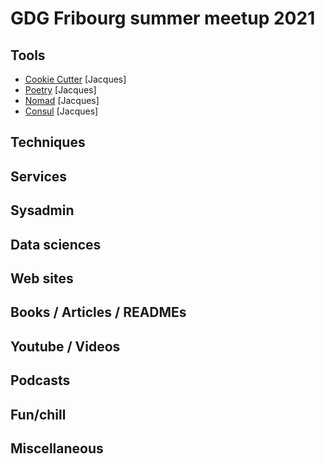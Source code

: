 # GDG Fribourg summer meetup 2021

## Tools

* [Cookie Cutter](https://cookiecutter.readthedocs.io/en/1.7.2/) [Jacques]
* [Poetry](https://python-poetry.org/) [Jacques]
* [Nomad](https://www.hashicorp.com/products/nomad) [Jacques]
* [Consul](https://www.hashicorp.com/products/consul) [Jacques]

## Techniques

## Services

## Sysadmin

## Data sciences

## Web sites

## Books / Articles / READMEs

## Youtube / Videos

## Podcasts

## Fun/chill

## Miscellaneous

